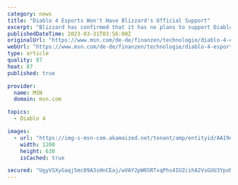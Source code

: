 ```yaml
---
category: news
title: "Diablo 4 Esports Won't Have Blizzard's Official Support"
excerpt: "Blizzard has confirmed that it has no plans to support Diablo 4 esports at this time. Esports in ARPGs isn't traditionally a major endeavor, as competition tends to focus heavily on PvE progression in ..."
publishedDateTime: 2023-03-31T03:56:00Z
originalUrl: "https://www.msn.com/de-de/finanzen/technologie/diablo-4-esports-won-t-have-blizzard-s-official-support/ar-AA19exOC"
webUrl: "https://www.msn.com/de-de/finanzen/technologie/diablo-4-esports-won-t-have-blizzard-s-official-support/ar-AA19exOC"
type: article
quality: 87
heat: 87
published: true

provider:
  name: MSN
  domain: msn.com

topics:
  - Diablo 4

images:
  - url: "https://img-s-msn-com.akamaized.net/tenant/amp/entityid/AA19eMCV.img?h=630&w=1200&m=6&q=60&o=t&l=f&f=jpg"
    width: 1200
    height: 630
    isCached: true

secured: "UgyVSXyGaqj5mc89A3sHnCEaj/wVAY2pW0SRTxqPhs4IUZcihA2VsGUU3YpoNinktf0mZ4e6C/838Zc4p7M+goytBrZkqqoQlRGW7SxJe1AT7J/5yel21pYG1pvLnXz9HJtGRcSEWvAwPuc38EB1Sa9LeGRDSyVZESJZK+rCE3cYgjORTAA9TnkmO5xP0+VVYslGjRwqhH9LxBZ0D3iHeWWBtsTFWRqeKToQ3sNUurR952gxcpSWNDlQ6yV4FVFAGof9wLlvlTX9zhzE+FAvEjLqydfrMpwZUVNjsS2WDB5ep8450H+STfZNtETwKct7a3Bo3SxRB86T39RZYMtgl3oyPh3aky3yG4F5d+HhADc=;lgzIfkCxgwiZAGmHC3VQHg=="
---
```


